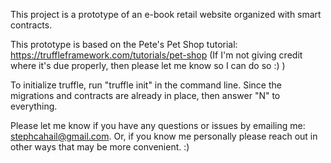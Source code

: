 This project is a prototype of an e-book retail website organized with smart contracts.

This prototype is based on the Pete's Pet Shop tutorial: https://truffleframework.com/tutorials/pet-shop
(If I'm not giving credit where it's due properly, then please let me know so I can do so :) )

To initialize truffle, run "truffle init" in the command line. Since the migrations and contracts are already in place, then answer "N" to everything.

Please let me know if you have any questions or issues by emailing me: stephcahail@gmail.com. Or, if you know me personally please reach out in other ways that may be more convenient. :)
